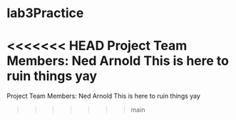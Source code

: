 # lab3Practice
<<<<<<< HEAD
Project Team Members:
Ned Arnold
This is here to ruin things
yay
=======
Project Team Members:
Ned Arnold
This is here to ruin things
yay
>>>>>>> main
